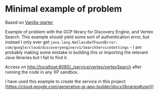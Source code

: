 # Minimal example of problem

Based on [Vanilla-starter](https://github.com/enonic/starter-vanilla)

Example of problem with the GCP library for Discovery Engine, and Vertex Search. This example should yield some sort of authentication error, but instead I only ever get `java.lang.NoClassDefFoundError: com/google/cloud/discoveryengine/v1/SearchServiceSettings` - I am probably making some mistake in building this or importing the relevant Java libraries but I fail to find it.

Access on [http://localhost:8080/_/service/vertex/vertexSearch]() after running the code in any XP sandbox.

I have used this example to create the service in this project: [https://cloud.google.com/generative-ai-app-builder/docs/libraries#use]()
